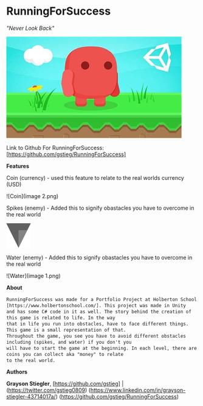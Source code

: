 # RunningForSuccess

  *"Never Look Back"*

![Portfolio](unity.png)


Link to Github For RunningForSuccess: [https://github.com/gstieg/RunningForSuccess]


**Features**

Coin (currency) - used this feature to relate to the real worlds currency (USD)

![Coin](image 2.png)


Spikes (enemy) - Added this to signify obastacles you have to overcome in the real world

![Spike](Spike_Down.png)

Water (enemy) - Added this to signify obastacles you have to overcome in the real world

![Water](image 1.png)



**About**

	RunningForSuccess was made for a Portfolio Project at Holberton School [https://www.holbertonschool.com/]. This project was made in Unity
	and has some C# code in it as well. The story behind the creation of this game is related to life. In the way
	that in life you run into obstacles, have to face different things. This game is a small representation of that.
	Throughout the game, you see you have to avoid different obstacles including (spikes, and water) if you don't you 
	will have to start the game at the beginning. In each level, there are coins you can collect aka "money" to relate
	to the real world.


**Authors**

**Grayson Stiegler**, [https://github.com/gstieg] | (https://twitter.com/gstieg0809)
		      (https://www.linkedin.com/in/grayson-stiegler-43714017a/)
		      (https://github.com/gstieg/RunningForSuccess)
